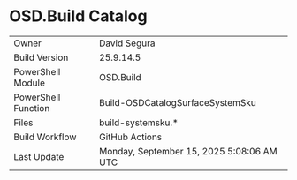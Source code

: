 ﻿# OSD.Build Catalog

| | |
|-|-|
| Owner | David Segura |
| Build Version | 25.9.14.5 |
| PowerShell Module | OSD.Build |
| PowerShell Function | Build-OSDCatalogSurfaceSystemSku |
| Files | build-systemsku.* |
| Build Workflow | GitHub Actions |
| Last Update | Monday, September 15, 2025 5:08:06 AM UTC |
